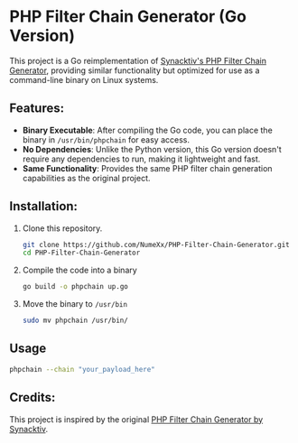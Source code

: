 # PHP Filter Chain Generator (Go Version)

This project is a Go reimplementation of [Synacktiv's PHP Filter Chain Generator](https://github.com/synacktiv/php_filter_chain_generator/), providing similar functionality but optimized for use as a command-line binary on Linux systems.

## Features:
- **Binary Executable**: After compiling the Go code, you can place the binary in `/usr/bin/phpchain` for easy access.
- **No Dependencies**: Unlike the Python version, this Go version doesn't require any dependencies to run, making it lightweight and fast.
- **Same Functionality**: Provides the same PHP filter chain generation capabilities as the original project.

## Installation:
1. Clone this repository.
   ```bash
   git clone https://github.com/NumeXx/PHP-Filter-Chain-Generator.git
   cd PHP-Filter-Chain-Generator
   ```
2. Compile the code into a binary
   ```bash
   go build -o phpchain up.go
   ```
3. Move the binary to `/usr/bin`
   ```bash
   sudo mv phpchain /usr/bin/
   ```
## Usage
```bash
phpchain --chain "your_payload_here"
```
## Credits:
This project is inspired by the original [PHP Filter Chain Generator by Synacktiv](https://github.com/synacktiv/php_filter_chain_generator/).
